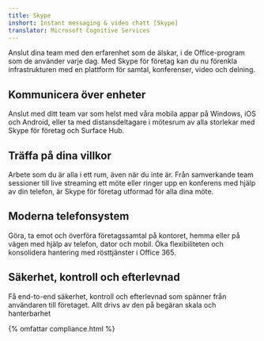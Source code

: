 ```yaml
---
title: Skype
inshort: Instant messaging & video chatt [Skype]
translator: Microsoft Cognitive Services
---
```


Anslut dina team med den erfarenhet som de älskar, i de Office-program som de använder varje dag. Med Skype för företag kan du nu förenkla infrastrukturen med en plattform för samtal, konferenser, video och delning. 

## Kommunicera över enheter
Anslut med ditt team var som helst med våra mobila appar på Windows, iOS och Android, eller ta med distansdeltagare i mötesrum av alla storlekar med Skype för företag och Surface Hub.

## Träffa på dina villkor
Arbete som du är alla i ett rum, även när du inte är. Från samverkande team sessioner till live streaming ett möte eller ringer upp en konferens med hjälp av din telefon, är Skype för företag utformad för alla dina möte. 

## Moderna telefonsystem
Göra, ta emot och överföra företagssamtal på kontoret, hemma eller på vägen med hjälp av telefon, dator och mobil. Öka flexibiliteten och konsolidera hantering med rösttjänster i Office 365. 

## Säkerhet, kontroll och efterlevnad
Få end-to-end säkerhet, kontroll och efterlevnad som spänner från användaren till företaget. Allt drivs av den på begäran skala och hanterbarhet 

{% omfattar compliance.html %}

